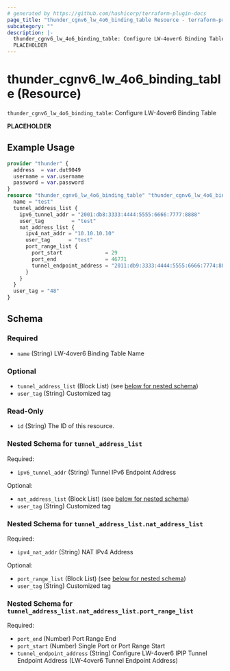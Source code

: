 ```yaml
---
# generated by https://github.com/hashicorp/terraform-plugin-docs
page_title: "thunder_cgnv6_lw_4o6_binding_table Resource - terraform-provider-thunder"
subcategory: ""
description: |-
  thunder_cgnv6_lw_4o6_binding_table: Configure LW-4over6 Binding Table
  PLACEHOLDER
---
```


# thunder_cgnv6_lw_4o6_binding_table (Resource)

`thunder_cgnv6_lw_4o6_binding_table`: Configure LW-4over6 Binding Table

__PLACEHOLDER__

## Example Usage

```terraform
provider "thunder" {
  address  = var.dut9049
  username = var.username
  password = var.password
}
resource "thunder_cgnv6_lw_4o6_binding_table" "thunder_cgnv6_lw_4o6_binding_table" {
  name = "test"
  tunnel_address_list {
    ipv6_tunnel_addr = "2001:db8:3333:4444:5555:6666:7777:8888"
    user_tag         = "test"
    nat_address_list {
      ipv4_nat_addr = "10.10.10.10"
      user_tag      = "test"
      port_range_list {
        port_start              = 29
        port_end                = 46771
        tunnel_endpoint_address = "2011:db9:3333:4444:5555:6666:7774:8881"
      }
    }
  }
  user_tag = "48"
}
```

<!-- schema generated by tfplugindocs -->
## Schema

### Required

- `name` (String) LW-4over6 Binding Table Name

### Optional

- `tunnel_address_list` (Block List) (see [below for nested schema](#nestedblock--tunnel_address_list))
- `user_tag` (String) Customized tag

### Read-Only

- `id` (String) The ID of this resource.

<a id="nestedblock--tunnel_address_list"></a>
### Nested Schema for `tunnel_address_list`

Required:

- `ipv6_tunnel_addr` (String) Tunnel IPv6 Endpoint Address

Optional:

- `nat_address_list` (Block List) (see [below for nested schema](#nestedblock--tunnel_address_list--nat_address_list))
- `user_tag` (String) Customized tag

<a id="nestedblock--tunnel_address_list--nat_address_list"></a>
### Nested Schema for `tunnel_address_list.nat_address_list`

Required:

- `ipv4_nat_addr` (String) NAT IPv4 Address

Optional:

- `port_range_list` (Block List) (see [below for nested schema](#nestedblock--tunnel_address_list--nat_address_list--port_range_list))
- `user_tag` (String) Customized tag

<a id="nestedblock--tunnel_address_list--nat_address_list--port_range_list"></a>
### Nested Schema for `tunnel_address_list.nat_address_list.port_range_list`

Required:

- `port_end` (Number) Port Range End
- `port_start` (Number) Single Port or Port Range Start
- `tunnel_endpoint_address` (String) Configure LW-4over6 IPIP Tunnel Endpoint Address (LW-4over6 Tunnel Endpoint Address)


